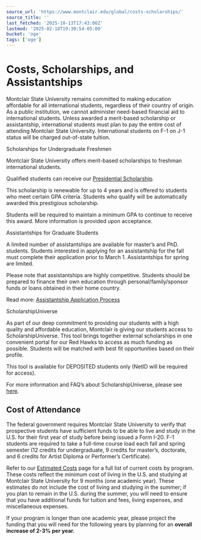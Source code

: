 ```yaml
---
source_url: 'https://www.montclair.edu/global/costs-scholarships/'
source_title: ''
last_fetched: '2025-10-13T17:43:06Z'
lastmod: '2025-02-18T19:30:54-05:00'
bucket: 'oge'
tags: ['oge']
---
```


# Costs, Scholarships, and Assistantships

Montclair State University remains committed to making education affordable for all international students, regardless of their country of origin. As a public institution, we cannot administer need-based financial aid to international students. Unless awarded a merit-based scholarship or assistantship, international students must plan to pay the entire cost of attending Montclair State University. International students on F-1 on J-1 status will be charged out-of-state tuition.

Scholarships for Undergraduate Freshmen

Montclair State University offers merit-based scholarships to freshman international students.

Qualified students can receive our [Presidential Scholarship](https://www.montclair.edu/admissions/cost-and-financial-aid/scholarships/?wp_logged_in=true).

This scholarship is renewable for up to 4 years and is offered to students who meet certain GPA criteria. Students who qualify will be automatically awarded this prestigious scholarship.

Students will be required to maintain a minimum GPA to continue to receive this award. More information is provided upon acceptance.

Assistantships for Graduate Students

A limited number of assistantships are available for master’s and PhD. students. Students interested in applying for an assistantship for the fall must complete their application prior to March 1. Assistantships for spring are limited.

Please note that assistantships are highly competitive. Students should be prepared to finance their own education through personal/family/sponsor funds or loans obtained in their home country.

Read more: [Assistantship Application Process](https://www.montclair.edu/graduate-students/assistantships-overview/)

ScholarshipUniverse

As part of our deep commitment to providing our students with a high quality and affordable education, Montclair is giving our students access to ScholarshipUniverse. This tool brings together external scholarships in one convenient portal for our Red Hawks to access as much funding as possible. Students will be matched with best fit opportunities based on their profile.

This tool is available for DEPOSITED students only (NetID will be required for access).

For more information and FAQ’s about ScholarshipUniverse, please see [here](https://www.montclair.edu/red-hawk-central/financial-aid/scholarships/).

## Cost of Attendance

The federal government requires Montclair State University to verify that prospective students have sufficient funds to be able to live and study in the U.S. for their first year of study before being issued a Form I-20. F-1 students are required to take a full-time course load each fall and spring semester (12 credits for undergraduate, 9 credits for master’s, doctorate, and 6 credits for Artist Diploma or Performer’s Certificate).

Refer to our [Estimated Costs](https://www.montclair.edu/global/estimated-i-20-expenses) page for a full list of current costs by program. These costs reflect the minimum cost of living in the U.S. and studying at Montclair State University for 9 months (one academic year). These estimates do not include the cost of living and studying in the summer; if you plan to remain in the U.S. during the summer, you will need to ensure that you have additional funds for tuition and fees, living expenses, and miscellaneous expenses.

If your program is longer than one academic year, please project the funding that you will need for the following years by planning for an **overall increase of 2-3% per year.**